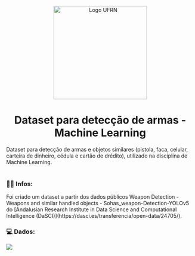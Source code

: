<!--Banner session-->
<p align="center">
  <img src="https://i.postimg.cc/6qftVLj5/logotipo-ufrn-removebg.png" alt="Logo UFRN" tittle="Logo UFRN" width="250">
</p>

<!--About session-->
<h1 align="center">Dataset para detecção de armas - Machine Learning</h1>

Dataset para detecção de armas e objetos similares (pistola, faca, celular, carteira de dinheiro, cédula e cartão de drédito), utilizado na disciplina de Machine Learning.
<br><br>

<!-- Infos -->
<h3> 👩‍💻 Infos: </h3>
Foi criado um dataset a partir dos dados públicos Weapon Detection - Weapons and similar handled objects - Sohas_weapon-Detection-YOLOv5 do [Andalusian Research Institute in Data Science and Computational Intelligence (DaSCI)](https://dasci.es/transferencia/open-data/24705/).

<br>
<!-- Dados -->
<h3> 💻 Dados: </h3>
<p align="left">
  <code><img src="https://i.postimg.cc/cL5fKTrL/dados-reduzidos.**png**"></code>
</p><br>
